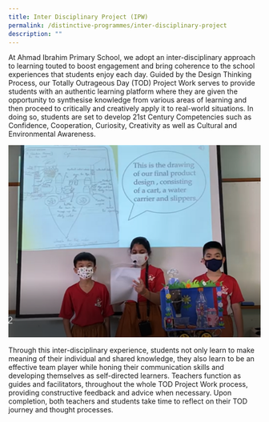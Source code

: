 ```yaml
---
title: Inter Disciplinary Project (IPW)
permalink: /distinctive-programmes/inter-disciplinary-project
description: ""
---
```

At Ahmad Ibrahim Primary School, we adopt an inter-disciplinary approach to learning touted to boost engagement and bring coherence to the school experiences that students enjoy each day. Guided by the Design Thinking Process, our Totally Outrageous Day (TOD) Project Work serves to provide students with an authentic learning platform where they are given the opportunity to synthesise knowledge from various areas of learning and then proceed to critically and creatively apply it to real-world situations. In doing so, students are set to develop 21st Century Competencies such as Confidence, Cooperation, Curiosity, Creativity as well as Cultural and Environmental Awareness.

![Inter Disciplinary Project](/images/IPW.png)

Through this inter-disciplinary experience, students not only learn to make meaning of their individual and shared knowledge, they also learn to be an effective team player while honing their communication skills and developing themselves as self-directed learners. Teachers function as guides and facilitators, throughout the whole TOD Project Work process, providing constructive feedback and advice when necessary. Upon completion, both teachers and students take time to reflect on their TOD journey and thought processes.